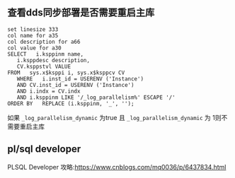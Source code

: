 
## 查看dds同步部署是否需要重启主库
```
set linesize 333
col name for a35
col description for a66
col value for a30
SELECT   i.ksppinm name,  
   i.ksppdesc description,  
   CV.ksppstvl VALUE
FROM   sys.x$ksppi i, sys.x$ksppcv CV  
   WHERE   i.inst_id = USERENV ('Instance')  
   AND CV.inst_id = USERENV ('Instance')  
   AND i.indx = CV.indx  
   AND i.ksppinm LIKE '/_log_parallelism%' ESCAPE '/'  
ORDER BY   REPLACE (i.ksppinm, '_', '');
```
如果 `_log_parallelism_dynamic` 为true 且 `_log_parallelism_dynamic` 为 1则不需要重启主库

## pl/sql developer

PLSQL Developer 攻略:https://www.cnblogs.com/mq0036/p/6437834.html
